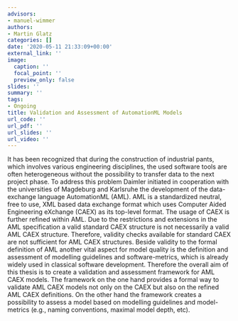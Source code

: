 ```yaml
---
advisors:
- manuel-wimmer
authors:
- Martin Glatz
categories: []
date: '2020-05-11 21:33:09+00:00'
external_link: ''
image:
  caption: ''
  focal_point: ''
  preview_only: false
slides: ''
summary: ''
tags:
- Ongoing
title: Validation and Assessment of AutomationML Models
url_code: ''
url_pdf: ''
url_slides: ''
url_video: ''
---
```


It has been recognized that during the construction of industrial pants, which involves various engineering disciplines, the used software tools are often heterogeneous without the possibility to transfer data to the next project phase. To address this problem Daimler initiated in cooperation with the universities of Magdeburg and Karlsruhe the development of the data-exchange language AutomationML (AML). AML is a standardized neutral, free to use, XML based data exchange format which uses Computer Aided Engineering eXchange (CAEX) as its top-level format. The usage of CAEX is further refined within AML. Due to the restrictions and extensions in the AML specification a valid standard CAEX structure is not necessarily a valid AML CAEX structure. Therefore, validity checks available for standard CAEX are not sufficient for AML CAEX structures. Beside validity to the formal definition of AML another vital aspect for model quality is the definition and assessment of modelling guidelines and software-metrics, which is already widely used in classical software development. Therefore the overall aim of this thesis is to create a validation and assessment framework for AML CAEX models. The framework on the one hand provides a formal way to validate AML CAEX models not only on the CAEX but also on the refined AML CAEX definitions. On the other hand the framework creates a possibility to assess a model based on modelling guidelines and model-metrics (e.g., naming conventions, maximal model depth, etc).